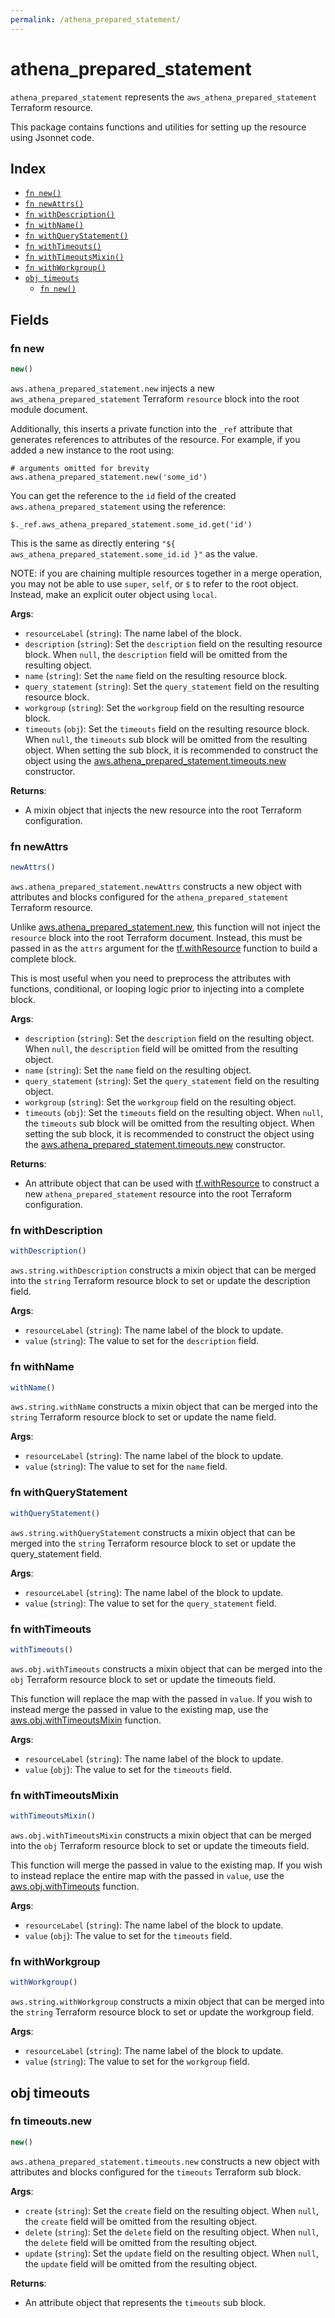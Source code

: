 ```yaml
---
permalink: /athena_prepared_statement/
---
```


# athena_prepared_statement

`athena_prepared_statement` represents the `aws_athena_prepared_statement` Terraform resource.



This package contains functions and utilities for setting up the resource using Jsonnet code.


## Index

* [`fn new()`](#fn-new)
* [`fn newAttrs()`](#fn-newattrs)
* [`fn withDescription()`](#fn-withdescription)
* [`fn withName()`](#fn-withname)
* [`fn withQueryStatement()`](#fn-withquerystatement)
* [`fn withTimeouts()`](#fn-withtimeouts)
* [`fn withTimeoutsMixin()`](#fn-withtimeoutsmixin)
* [`fn withWorkgroup()`](#fn-withworkgroup)
* [`obj timeouts`](#obj-timeouts)
  * [`fn new()`](#fn-timeoutsnew)

## Fields

### fn new

```ts
new()
```


`aws.athena_prepared_statement.new` injects a new `aws_athena_prepared_statement` Terraform `resource`
block into the root module document.

Additionally, this inserts a private function into the `_ref` attribute that generates references to attributes of the
resource. For example, if you added a new instance to the root using:

    # arguments omitted for brevity
    aws.athena_prepared_statement.new('some_id')

You can get the reference to the `id` field of the created `aws.athena_prepared_statement` using the reference:

    $._ref.aws_athena_prepared_statement.some_id.get('id')

This is the same as directly entering `"${ aws_athena_prepared_statement.some_id.id }"` as the value.

NOTE: if you are chaining multiple resources together in a merge operation, you may not be able to use `super`, `self`,
or `$` to refer to the root object. Instead, make an explicit outer object using `local`.

**Args**:
  - `resourceLabel` (`string`): The name label of the block.
  - `description` (`string`): Set the `description` field on the resulting resource block. When `null`, the `description` field will be omitted from the resulting object.
  - `name` (`string`): Set the `name` field on the resulting resource block.
  - `query_statement` (`string`): Set the `query_statement` field on the resulting resource block.
  - `workgroup` (`string`): Set the `workgroup` field on the resulting resource block.
  - `timeouts` (`obj`): Set the `timeouts` field on the resulting resource block. When `null`, the `timeouts` sub block will be omitted from the resulting object. When setting the sub block, it is recommended to construct the object using the [aws.athena_prepared_statement.timeouts.new](#fn-timeoutsnew) constructor.

**Returns**:
- A mixin object that injects the new resource into the root Terraform configuration.


### fn newAttrs

```ts
newAttrs()
```


`aws.athena_prepared_statement.newAttrs` constructs a new object with attributes and blocks configured for the `athena_prepared_statement`
Terraform resource.

Unlike [aws.athena_prepared_statement.new](#fn-new), this function will not inject the `resource`
block into the root Terraform document. Instead, this must be passed in as the `attrs` argument for the
[tf.withResource](https://github.com/tf-libsonnet/core/tree/main/docs#fn-withresource) function to build a complete block.

This is most useful when you need to preprocess the attributes with functions, conditional, or looping logic prior to
injecting into a complete block.

**Args**:
  - `description` (`string`): Set the `description` field on the resulting object. When `null`, the `description` field will be omitted from the resulting object.
  - `name` (`string`): Set the `name` field on the resulting object.
  - `query_statement` (`string`): Set the `query_statement` field on the resulting object.
  - `workgroup` (`string`): Set the `workgroup` field on the resulting object.
  - `timeouts` (`obj`): Set the `timeouts` field on the resulting object. When `null`, the `timeouts` sub block will be omitted from the resulting object. When setting the sub block, it is recommended to construct the object using the [aws.athena_prepared_statement.timeouts.new](#fn-timeoutsnew) constructor.

**Returns**:
  - An attribute object that can be used with [tf.withResource](https://github.com/tf-libsonnet/core/tree/main/docs#fn-withresource) to construct a new `athena_prepared_statement` resource into the root Terraform configuration.


### fn withDescription

```ts
withDescription()
```

`aws.string.withDescription` constructs a mixin object that can be merged into the `string`
Terraform resource block to set or update the description field.



**Args**:
  - `resourceLabel` (`string`): The name label of the block to update.
  - `value` (`string`): The value to set for the `description` field.


### fn withName

```ts
withName()
```

`aws.string.withName` constructs a mixin object that can be merged into the `string`
Terraform resource block to set or update the name field.



**Args**:
  - `resourceLabel` (`string`): The name label of the block to update.
  - `value` (`string`): The value to set for the `name` field.


### fn withQueryStatement

```ts
withQueryStatement()
```

`aws.string.withQueryStatement` constructs a mixin object that can be merged into the `string`
Terraform resource block to set or update the query_statement field.



**Args**:
  - `resourceLabel` (`string`): The name label of the block to update.
  - `value` (`string`): The value to set for the `query_statement` field.


### fn withTimeouts

```ts
withTimeouts()
```

`aws.obj.withTimeouts` constructs a mixin object that can be merged into the `obj`
Terraform resource block to set or update the timeouts field.

This function will replace the map with the passed in `value`. If you wish to instead merge the
passed in value to the existing map, use the [aws.obj.withTimeoutsMixin](TODO) function.

**Args**:
  - `resourceLabel` (`string`): The name label of the block to update.
  - `value` (`obj`): The value to set for the `timeouts` field.


### fn withTimeoutsMixin

```ts
withTimeoutsMixin()
```

`aws.obj.withTimeoutsMixin` constructs a mixin object that can be merged into the `obj`
Terraform resource block to set or update the timeouts field.

This function will merge the passed in value to the existing map. If you wish
to instead replace the entire map with the passed in `value`, use the [aws.obj.withTimeouts](TODO)
function.


**Args**:
  - `resourceLabel` (`string`): The name label of the block to update.
  - `value` (`obj`): The value to set for the `timeouts` field.


### fn withWorkgroup

```ts
withWorkgroup()
```

`aws.string.withWorkgroup` constructs a mixin object that can be merged into the `string`
Terraform resource block to set or update the workgroup field.



**Args**:
  - `resourceLabel` (`string`): The name label of the block to update.
  - `value` (`string`): The value to set for the `workgroup` field.


## obj timeouts



### fn timeouts.new

```ts
new()
```


`aws.athena_prepared_statement.timeouts.new` constructs a new object with attributes and blocks configured for the `timeouts`
Terraform sub block.



**Args**:
  - `create` (`string`): Set the `create` field on the resulting object. When `null`, the `create` field will be omitted from the resulting object.
  - `delete` (`string`): Set the `delete` field on the resulting object. When `null`, the `delete` field will be omitted from the resulting object.
  - `update` (`string`): Set the `update` field on the resulting object. When `null`, the `update` field will be omitted from the resulting object.

**Returns**:
  - An attribute object that represents the `timeouts` sub block.

